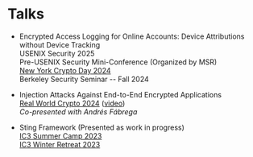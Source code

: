 # Talks
- Encrypted Access Logging for Online Accounts: Device Attributions without Device Tracking\
USENIX Security 2025\
Pre-USENIX Security Mini-Conference (Organized by MSR)\
[New York Crypto Day 2024](https://nycryptoday.wordpress.com/2024/09/)\
Berkeley Security Seminar -- Fall 2024

- Injection Attacks Against End-to-End Encrypted Applications\
[Real World Crypto 2024](https://rwc.iacr.org/2024/) 
([video](https://www.youtube.com/watch?v=-M-E3uDS0t8))\
_Co-presented with Andrés Fábrega_

- Sting Framework (Presented as work in progress)\
[IC3 Summer Camp 2023](https://www.initc3.org/events/2023-06-12-ic3-blockchain-camp-2023)\
[IC3 Winter Retreat 2023](https://www.initc3.org/events/2023-01-15-ic3-winter-retreat-2023)
